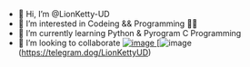 - 👋 Hi, I’m @LionKetty-UD
- 👀 I’m interested in Codeing && Programming 👨‍💻
- 🌱 I’m currently learning Python & Pyrogram C Programming 
- 💞️ I’m looking to collaborate 
      [![image](https://user-images.githubusercontent.com/116444594/199963308-93c4518f-de05-44cb-80f5-a547790717ad.png)
](https://www.instagram.com/lionkettyud/)  [![image]({[BadgeURLHere](https://img.shields.io/badge/Telegram-2CA5E0?style=for-the-badge&logo=telegram&logoColor=white)})(https://telegram.dog/LionKettyUD) 
<!---
LionKetty-UD/LionKetty-UD is a ✨ special ✨ repository because its `README.md` (this file) appears on your GitHub profile.
You can click the Preview link to take a look at your changes.
--->
